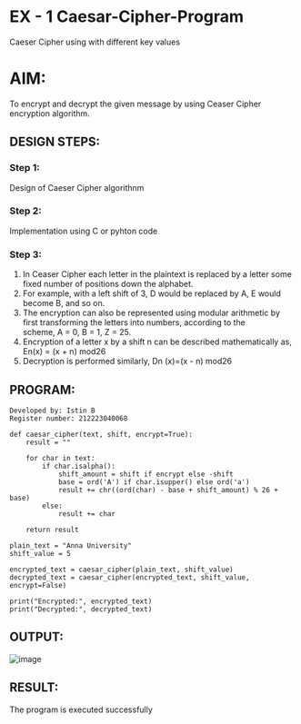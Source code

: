 # EX - 1 Caesar-Cipher-Program
Caeser Cipher using with different key values

# AIM:

To encrypt and decrypt the given message by using Ceaser Cipher encryption algorithm.


## DESIGN STEPS:

### Step 1:

Design of Caeser Cipher algorithnm 

### Step 2:

Implementation using C or pyhton code

### Step 3:

1.	In Ceaser Cipher each letter in the plaintext is replaced by a letter some fixed number of positions down the alphabet.
2.	For example, with a left shift of 3, D would be replaced by A, E would become B, and so on.
3.	The encryption can also be represented using modular arithmetic by first transforming the letters into numbers, according to the   
    scheme, A = 0, B = 1, Z = 25.
4.	Encryption of a letter x by a shift n can be described mathematically as,
                       En(x) = (x + n) mod26
5.	Decryption is performed similarly,
                       Dn (x)=(x - n) mod26


## PROGRAM:
```
Developed by: Istin B
Register number: 212223040068
```
```
def caesar_cipher(text, shift, encrypt=True):
    result = ""
    
    for char in text:
        if char.isalpha():
            shift_amount = shift if encrypt else -shift
            base = ord('A') if char.isupper() else ord('a')
            result += chr((ord(char) - base + shift_amount) % 26 + base)
        else:
            result += char
            
    return result

plain_text = "Anna University"
shift_value = 5

encrypted_text = caesar_cipher(plain_text, shift_value)
decrypted_text = caesar_cipher(encrypted_text, shift_value, encrypt=False)

print("Encrypted:", encrypted_text)
print("Decrypted:", decrypted_text)

```

## OUTPUT:

![image](https://github.com/user-attachments/assets/6365d4d9-4e21-4e0d-8c55-f7dc4e18e5b2)





## RESULT:
The program is executed successfully
